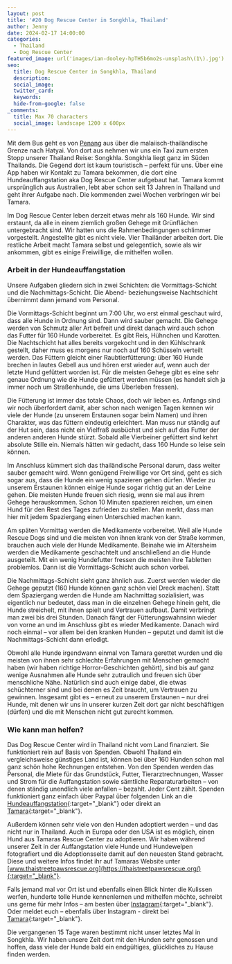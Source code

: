 ```yaml
---
layout: post
title: '#20 Dog Rescue Center in Songkhla, Thailand'
author: Jenny
date: 2024-02-17 14:00:00
categories:
  - Thailand
  - Dog Rescue Center
featured_image: url('images/ian-dooley-hpTH5b6mo2s-unsplash\(1\).jpg')
seo:
  title: Dog Rescue Center in Songkhla, Thailand
  description:
  social_image:
  twitter_card:
  keywords:
  hide-from-google: false
_comments:
  title: Max 70 characters
  social_image: landscape 1200 x 600px
---
```

Mit dem Bus geht es von [Penang](2024-02-06-penang) aus über die malaiisch-thailändische Grenze nach Hatyai. Von dort aus nehmen wir uns ein Taxi zum ersten Stopp unserer Thailand Reise: Songkhla. Songkhla liegt ganz im Süden Thailands. Die Gegend dort ist kaum touristisch – perfekt für uns. Über eine App haben wir Kontakt zu Tamara bekommen, die dort eine Hundeauffangstation aka Dog Rescue Center aufgebaut hat. Tamara kommt ursprünglich aus Australien, lebt aber schon seit 13 Jahren in Thailand und geht ihrer Aufgabe nach. Die kommenden zwei Wochen verbringen wir bei Tamara.

Im Dog Rescue Center leben derzeit etwas mehr als 160 Hunde. Wir sind erstaunt, da alle in einem ziemlich großen Gehege mit Grünflächen untergebracht sind. Wir hatten uns die Rahmenbedingungen schlimmer vorgestellt. Angestellte gibt es nicht viele. Vier Thailänder arbeiten dort. Die restliche Arbeit macht Tamara selbst und gelegentlich, sowie als wir ankommen, gibt es einige Freiwillige, die mithelfen wollen.

<!-- 2img -->

### Arbeit in der Hundeauffangstation

Unsere Aufgaben gliedern sich in zwei Schichten: die Vormittags-Schicht und die Nachmittags-Schicht. Die Abend- beziehungsweise Nachtschicht übernimmt dann jemand vom Personal. 

Die Vormittags-Schicht beginnt um 7:00 Uhr, wo erst einmal geschaut wird, dass alle Hunde in Ordnung sind. Dann wird sauber gemacht. Die Gehege werden von Schmutz aller Art befreit und direkt danach wird auch schon das Futter für 160 Hunde vorbereitet. Es gibt Reis, Hühnchen und Karotten. Die Nachtschicht hat alles bereits vorgekocht und in den Kühlschrank gestellt, daher muss es morgens nur noch auf 160 Schüsseln verteilt werden. Das Füttern gleicht einer Raubtierfütterung: über 160 Hunde brechen in lautes Gebell aus und hören erst wieder auf, wenn auch der letzte Hund gefüttert worden ist. Für die meisten Gehege gibt es eine sehr genaue Ordnung wie die Hunde gefüttert werden müssen (es handelt sich ja immer noch um Straßenhunde, die ums Überleben fressen).

Die Fütterung ist immer das totale Chaos, doch wir lieben es. Anfangs sind wir noch überfordert damit, aber schon nach wenigen Tagen kennen wir viele der Hunde (zu unserem Erstaunen sogar beim Namen) und ihren Charakter, was das füttern eindeutig erleichtert. Man muss nur ständig auf der Hut sein, dass nicht ein Vielfraß ausbüchst und sich auf das Futter der anderen anderen Hunde stürzt. Sobald alle Vierbeiner gefüttert sind kehrt absolute Stille ein. Niemals hätten wir gedacht, dass 160 Hunde so leise sein können.

<!-- 2img -->

Im Anschluss kümmert sich das thailändische Personal darum, dass weiter sauber gemacht wird. Wenn genügend Freiwillige vor Ort sind, geht es sich sogar aus, dass die Hunde ein wenig spazieren gehen dürfen. Wieder zu unserem Erstaunen können einige Hunde sogar richtig gut an der Leine gehen. Die meisten Hunde freuen sich riesig, wenn sie mal aus ihrem Gehege herauskommen. Schon 10 Minuten spazieren reichen, um einen Hund für den Rest des Tages zufrieden zu stellen. Man merkt, dass man hier mit jedem Spaziergang einen Unterschied machen kann.

Am späten Vormittag werden die Medikamente vorbereitet. Weil alle Hunde Rescue Dogs sind und die meisten von ihnen krank von der Straße kommen, brauchen auch viele der Hunde Medikamente. Beinahe wie im Altersheim werden die Medikamente geschachtelt und anschließend an die Hunde ausgeteilt. Mit ein wenig Hundefutter fressen die meisten ihre Tabletten problemlos. Dann ist die Vormittags-Schicht auch schon vorbei.

<!-- 2img -->

Die Nachmittags-Schicht sieht ganz ähnlich aus. Zuerst werden wieder die Gehege geputzt (160 Hunde können ganz schön viel Dreck machen). Statt dem Spaziergang werden die Hunde am Nachmittag sozialisiert, was eigentlich nur bedeutet, dass man in die einzelnen Gehege hinein geht, die Hunde streichelt, mit ihnen spielt und Vertrauen aufbaut. Damit verbringt man zwei bis drei Stunden. Danach fängt der Fütterungswahnsinn wieder von vorne an und im Anschluss gibt es wieder Medikamente. Danach wird noch einmal – vor allem bei den kranken Hunden – geputzt und damit ist die Nachmittags-Schicht dann erledigt.

Obwohl alle Hunde irgendwann einmal von Tamara gerettet wurden und die meisten von ihnen sehr schlechte Erfahrungen mit Menschen gemacht haben (wir haben richtige Horror-Geschichten gehört), sind bis auf ganz wenige Ausnahmen alle Hunde sehr zutraulich und freuen sich über menschliche Nähe. Natürlich sind auch einige dabei, die etwas schüchterner sind und bei denen es Zeit braucht, um Vertrauen zu gewinnen. Insgesamt gibt es – erneut zu unserem Erstaunen – nur drei Hunde, mit denen wir uns in unserer kurzen Zeit dort gar nicht beschäftigen (dürfen) und die mit Menschen nicht gut zurecht kommen.

<!-- 2img -->

### Wie kann man helfen?

Das Dog Rescue Center wird in Thailand nicht vom Land finanziert. Sie funktioniert rein auf Basis von Spenden. Obwohl Thailand ein vergleichsweise günstiges Land ist, können bei über 160 Hunden schon mal ganz schön hohe Rechnungen entstehen. Von den Spenden werden das Personal, die Miete für das Grundstück, Futter, Tierarztrechnungen, Wasser und Strom für die Auffangstation sowie sämtliche Reparaturarbeiten – von denen ständig unendlich viele anfallen – bezahlt. Jeder Cent zählt. Spenden funktioniert ganz einfach über Paypal über folgenden Link an die [Hundeauffangstation](https://www.paypal.com/donate/?hosted_button_id=WL7MNT9AJMF74&fbclid=PAAaYHGFvMqeZPIJlO_e_pVKFYcl0nGEgTzqfjCRAZXo-mpaF_a-Mg9me-P-g_aem_ASb9pkdqdZ9EIxv_bPuWEAKewn8vXh1ENCiood6vx0vAiCMMFCvwrhoKkP-nOgR4osM){:target="_blank"} oder direkt an [Tamara](https://www.paypal.com/paypalme/thaistreetpawsrescue?fbclid=PAAaZCSTxbka3o_pSnlmsLST0t6nyBEAk8XEF-gO_5n-JEusdM2OdL5gUWhAg_aem_ASasM-lAMzo8JMkfOLfh5ldUY7j55InM4zbT9l4l-EnBPfnC_DMrDGg7zWhPk9KjIvk){:target="_blank"}.

Außerdem können sehr viele von den Hunden adoptiert werden – und das nicht nur in Thailand. Auch in Europa oder den USA ist es möglich, einen Hund aus Tamaras Rescue Center zu adoptieren. Wir haben während unserer Zeit in der Auffangstation viele Hunde und Hundewelpen fotografiert und die Adoptionsseite damit auf den neuesten Stand gebracht. Diese und weitere Infos findet ihr auf Tamaras Website unter [www.thaistreetpawsrescue.org](https://thaistreetpawsrescue.org/){:target="_blank"}.

Falls jemand mal vor Ort ist und ebenfalls einen Blick hinter die Kulissen werfen, hunderte tolle Hunde kennenlernen und mithelfen möchte, schreibt uns gerne für mehr Infos – am besten über [Instagram](https://www.instagram.com/onememorypermile/){:target="_blank"}. Oder meldet euch – ebenfalls über Instagram - direkt bei [Tamara](https://www.instagram.com/thaistreetpaws_dogrescue/){:target="_blank"}.

<!-- 2img -->

Die vergangenen 15 Tage waren bestimmt nicht unser letztes Mal in Songkhla. Wir haben unsere Zeit dort mit den Hunden sehr genossen und hoffen, dass viele der Hunde bald ein endgültiges, glückliches zu Hause finden werden.